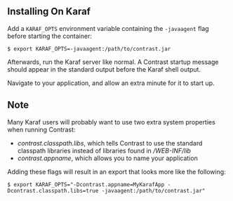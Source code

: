 <!--
title: "Installing On Karaf"
description: "Agent installation using the Karaf app container"
tags: "java agent installation Karaf apache"
-->


## Installing On Karaf
Add a ```KARAF_OPTS``` environment variable containing the ```-javaagent``` flag before starting the container:

``` 
$ export KARAF_OPTS=-javaagent:/path/to/contrast.jar
```

Afterwards, run the Karaf server like normal. A Contrast startup message should appear in the standard output before the Karaf shell output.

Navigate to your application, and allow an extra minute for it to start up.


## Note

Many Karaf users will probably want to use two extra system properties when running Contrast:
 * *contrast.classpath.libs*, which tells Contrast to use the standard classpath libraries instead of libraries found in */WEB-INF/lib*
 * *contrast.appname*, which allows you to name your application
 
Adding these flags will result in an export that looks more like the following:

```
$ export KARAF_OPTS="-Dcontrast.appname=MyKarafApp -Dcontrast.classpath.libs=true -javaagent:/path/to/contrast.jar"
```